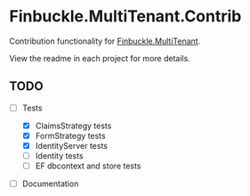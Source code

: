 # Finbuckle.MultiTenant.Contrib
Contribution functionality for [Finbuckle.MultiTenant](https://www.finbuckle.com/MultiTenant).

View the readme in each project for more details.

## TODO

- [ ] Tests
  - [x] ClaimsStrategy tests
  - [x] FormStrategy tests
  - [x] IdentityServer tests
  - [ ] Identity tests
  - [ ] EF dbcontext and store tests
- [ ] Documentation

